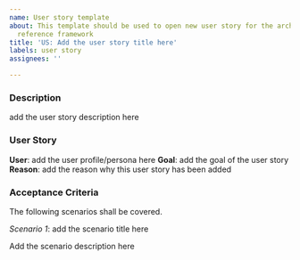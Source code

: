 ```yaml
---
name: User story template
about: This template should be used to open new user story for the architecture and
  reference framework
title: 'US: Add the user story title here'
labels: user story
assignees: ''

---
```


### Description
add the user story description here


### User Story
**User**: add the user profile/persona here
**Goal**: add the goal of the user story
**Reason**: add the reason why this user story has been added

### Acceptance Criteria
The following scenarios shall be covered.

_Scenario 1_: add the scenario title here

Add the scenario description here
